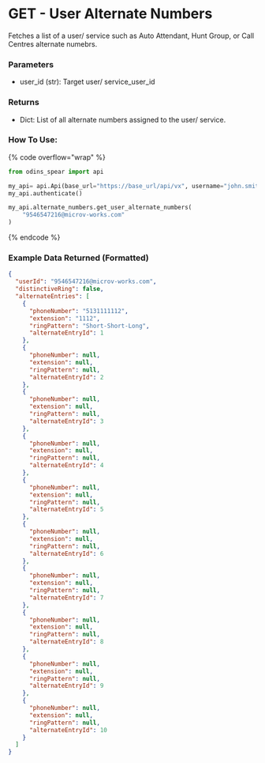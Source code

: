 # GET - User Alternate Numbers

Fetches a list of a user/ service such as Auto Attendant, Hunt Group, or Call Centres alternate numebrs.

### Parameters&#x20;

* user\_id (str): Target user/ service\_user\_id

### Returns

* Dict: List of all alternate numbers assigned to the user/ service.

### How To Use:

{% code overflow="wrap" %}
```python
from odins_spear import api

my_api= api.Api(base_url="https://base_url/api/vx", username="john.smith", password="ODIN_INSTANCE_1")
my_api.authenticate()

my_api.alternate_numbers.get_user_alternate_numbers(
    "9546547216@microv-works.com"
)
```
{% endcode %}

### Example Data Returned (Formatted)

```json
{
  "userId": "9546547216@microv-works.com",
  "distinctiveRing": false,
  "alternateEntries": [
    {
      "phoneNumber": "5131111112",
      "extension": "1112",
      "ringPattern": "Short-Short-Long",
      "alternateEntryId": 1
    },
    {
      "phoneNumber": null,
      "extension": null,
      "ringPattern": null,
      "alternateEntryId": 2
    },
    {
      "phoneNumber": null,
      "extension": null,
      "ringPattern": null,
      "alternateEntryId": 3
    },
    {
      "phoneNumber": null,
      "extension": null,
      "ringPattern": null,
      "alternateEntryId": 4
    },
    {
      "phoneNumber": null,
      "extension": null,
      "ringPattern": null,
      "alternateEntryId": 5
    },
    {
      "phoneNumber": null,
      "extension": null,
      "ringPattern": null,
      "alternateEntryId": 6
    },
    {
      "phoneNumber": null,
      "extension": null,
      "ringPattern": null,
      "alternateEntryId": 7
    },
    {
      "phoneNumber": null,
      "extension": null,
      "ringPattern": null,
      "alternateEntryId": 8
    },
    {
      "phoneNumber": null,
      "extension": null,
      "ringPattern": null,
      "alternateEntryId": 9
    },
    {
      "phoneNumber": null,
      "extension": null,
      "ringPattern": null,
      "alternateEntryId": 10
    }
  ]
}
```
